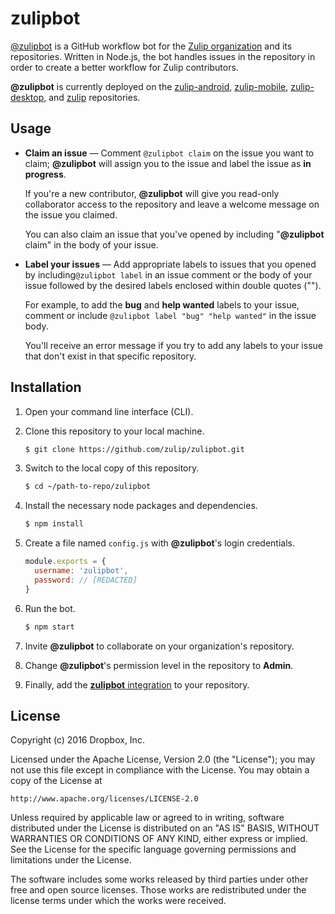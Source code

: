 # zulipbot

[@zulipbot](https://github.com/zulipbot) is a GitHub workflow bot for the
[Zulip organization](https://zulip.org) and its repositories. Written in
Node.js, the bot handles issues in the repository in order to create a
better workflow for Zulip contributors.

**@zulipbot** is currently deployed on the
[zulip-android](https://github.com/zulip/zulip-android),
[zulip-mobile](https://github.com/zulip/zulip-mobile),
[zulip-desktop](https://github.com/zulip/zulip-desktop), and
[zulip](https://github.com/zulip/zulip) repositories.

## Usage

* **Claim an issue** — Comment `@zulipbot claim` on the issue you want
to claim; **@zulipbot** will assign you to the issue and label the issue as
**in progress**.

    If you're a new contributor, **@zulipbot** will give you read-only
    collaborator access to the repository and leave a welcome message on the
    issue you claimed.

    You can also claim an issue that you've opened by including
    "**@zulipbot** claim" in the body of your issue.

* **Label your issues** — Add appropriate labels to issues that you opened by
including`@zulipbot label` in an issue comment or the body of your issue
followed by the desired labels enclosed within double quotes ("").

    For example, to add the **bug** and **help wanted** labels to your
    issue, comment or include `@zulipbot label "bug" "help wanted"` in the
    issue body.

    You'll receive an error message if you try to add any labels to your issue that don't exist in that specific repository.

## Installation

1. Open your command line interface (CLI).
2. Clone this repository to your local machine.

    ```sh
    $ git clone https://github.com/zulip/zulipbot.git
    ```

3. Switch to the local copy of this repository.

    ```sh
    $ cd ~/path-to-repo/zulipbot
    ```

4. Install the necessary node packages and dependencies.

    ```sh
    $ npm install
    ```

5. Create a file named `config.js` with **@zulipbot**'s login credentials.

    ```js
    module.exports = {
      username: 'zulipbot',
      password: // [REDACTED]
    }
    ```

5. Run the bot.

    ```sh
    $ npm start
    ```

6. Invite **@zulipbot** to collaborate on your organization's repository.
7. Change **@zulipbot**'s permission level in the repository to **Admin**.
8. Finally, add the [**zulipbot** integration](https://github.com/integration/zulipbot)
to your repository.

## License

Copyright (c) 2016 Dropbox, Inc.

Licensed under the Apache License, Version 2.0 (the "License"); you may not
use this file except in compliance with the License. You may obtain a copy
of the License at

```
http://www.apache.org/licenses/LICENSE-2.0
```

Unless required by applicable law or agreed to in writing, software
distributed under the License is distributed on an "AS IS" BASIS, WITHOUT
WARRANTIES OR CONDITIONS OF ANY KIND, either express or implied. See the
License for the specific language governing permissions and limitations
under the License.

The software includes some works released by third parties under other free
and open source licenses. Those works are redistributed under the license
terms under which the works were received.
